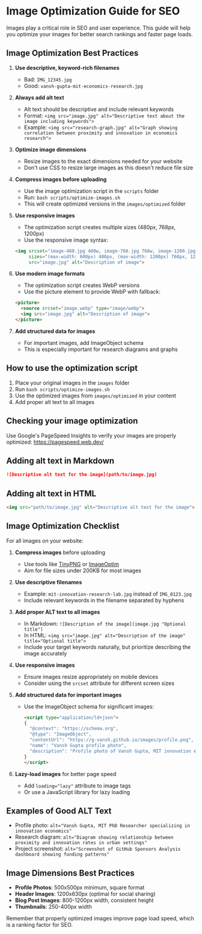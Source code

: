 # Image Optimization Guide for SEO

Images play a critical role in SEO and user experience. This guide will help you optimize your images for better search rankings and faster page loads.

## Image Optimization Best Practices

1. **Use descriptive, keyword-rich filenames**
   - Bad: `IMG_12345.jpg`
   - Good: `vansh-gupta-mit-economics-research.jpg`

2. **Always add alt text**
   - Alt text should be descriptive and include relevant keywords
   - Format: `<img src="image.jpg" alt="Descriptive text about the image including keywords">`
   - Example: `<img src="research-graph.jpg" alt="Graph showing correlation between proximity and innovation in economics research">`

3. **Optimize image dimensions**
   - Resize images to the exact dimensions needed for your website
   - Don't use CSS to resize large images as this doesn't reduce file size

4. **Compress images before uploading**
   - Use the image optimization script in the `scripts` folder
   - Run: `bash scripts/optimize-images.sh`
   - This will create optimized versions in the `images/optimized` folder

5. **Use responsive images**
   - The optimization script creates multiple sizes (480px, 768px, 1200px)
   - Use the responsive image syntax:

   ```html
   <img srcset="image-480.jpg 480w, image-768.jpg 768w, image-1200.jpg 1200w"
        sizes="(max-width: 600px) 480px, (max-width: 1200px) 768px, 1200px"
        src="image.jpg" alt="Description of image">
   ```

6. **Use modern image formats**
   - The optimization script creates WebP versions
   - Use the picture element to provide WebP with fallback:

   ```html
   <picture>
     <source srcset="image.webp" type="image/webp">
     <img src="image.jpg" alt="Description of image">
   </picture>
   ```

7. **Add structured data for images**
   - For important images, add ImageObject schema
   - This is especially important for research diagrams and graphs

## How to use the optimization script

1. Place your original images in the `images` folder
2. Run `bash scripts/optimize-images.sh`
3. Use the optimized images from `images/optimized` in your content
4. Add proper alt text to all images

## Checking your image optimization

Use Google's PageSpeed Insights to verify your images are properly optimized:
https://pagespeed.web.dev/

## Adding alt text in Markdown

```markdown
![Descriptive alt text for the image](path/to/image.jpg)
```

## Adding alt text in HTML

```html
<img src="path/to/image.jpg" alt="Descriptive alt text for the image">
```

## Image Optimization Checklist

For all images on your website:

1. **Compress images** before uploading
   - Use tools like [TinyPNG](https://tinypng.com/) or [ImageOptim](https://imageoptim.com/)
   - Aim for file sizes under 200KB for most images

2. **Use descriptive filenames**
   - Example: `mit-innovation-research-lab.jpg` instead of `IMG_0123.jpg`
   - Include relevant keywords in the filename separated by hyphens

3. **Add proper ALT text to all images**
   - In Markdown: `![Description of the image](image.jpg "Optional title")`
   - In HTML: `<img src="image.jpg" alt="Description of the image" title="Optional title">`
   - Include your target keywords naturally, but prioritize describing the image accurately

4. **Use responsive images**
   - Ensure images resize appropriately on mobile devices
   - Consider using the `srcset` attribute for different screen sizes

5. **Add structured data for important images**
   - Use the ImageObject schema for significant images: 
     ```html
     <script type="application/ld+json">
     {
       "@context": "https://schema.org",
       "@type": "ImageObject",
       "contentUrl": "https://g-vansh.github.io/images/profile.png",
       "name": "Vansh Gupta profile photo",
       "description": "Profile photo of Vansh Gupta, MIT innovation economics researcher"
     }
     </script>
     ```

6. **Lazy-load images** for better page speed
   - Add `loading="lazy"` attribute to image tags
   - Or use a JavaScript library for lazy loading

## Examples of Good ALT Text

- Profile photo: `alt="Vansh Gupta, MIT PhD Researcher specializing in innovation economics"`
- Research diagram: `alt="Diagram showing relationship between proximity and innovation rates in urban settings"`
- Project screenshot: `alt="Screenshot of GitHub Sponsors Analysis dashboard showing funding patterns"`

## Image Dimensions Best Practices

- **Profile Photos**: 500x500px minimum, square format
- **Header Images**: 1200x630px (optimal for social sharing)
- **Blog Post Images**: 800-1200px width, consistent height
- **Thumbnails**: 250-400px width

Remember that properly optimized images improve page load speed, which is a ranking factor for SEO. 